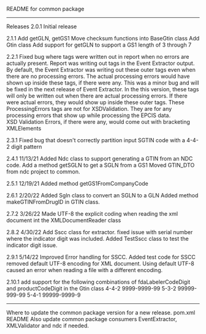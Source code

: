 README for common package

----------------------------------------------------------------------------
Releases
2.0.1
Initial release

2.1.1
Add getGLN, getGS1 
Move checksum functions into BaseGtin class
Add Gtin class
Add support for getGLN to support a GS1 length of 3 through 7

2.2.1
Fixed bug where <ProcessingErrors></ProcessingErrors> tags were written out in report when no errors are actually present. 
Report was writing out <ProcessingErrors></ProcessingErrors> tags in the Event Extractor output. By default, the Event Extractor was writing out 
these outer tags even when there are no processing errors. The actual processing errors would have shown up inside these tags, if there were any.
This was a minor bug and will be fixed in the next release of Event Extractor. In the this version, these tags will only be written 
out when there are actual processing errors. 
If there were actual errors, they would show up inside these outer tags. 
These ProcessingErrors tags are not for XSDValidation. They are for any processing errors that show up while processing the EPCIS data.                        
XSD Validation Errors, if there were any, would come out with bracketing XMLElements
<XSDValidationErrors></XSDValidationErrors>

2.3.1
Fixed bug that doesn't correctly partition input SGTIN
code with a 4-4-2 digit pattern

2.4.1
11/13/21
Added Ndc class to support generating a GTIN from an NDC code.
Add a method getSGLN to get a SGLN from a GS1
Moved GTIN_DTO from ndc project to common. 

2.5.1 
12/19/21
Added method getGS1FromCompanyCode

2.6.1 
2/20/22
Added Sgln class to convert an SGLN to a GLN
Added method makeGTINFromDrugID in GTIN class. 

2.7.2 
3/26/22
Made UTF-8 the explicit coding when reading the xml document int the XMLDocumentReader class

2.8.2
4/30/22
Add Sscc class for extractor. fixed issue with serial number where the indicator digit was included. 
Added TestSscc class to test the indicator digit issue. 

2.9.1
5/14/22
Improved Error handling for SSCC. 
Added test code for SSCC
removed default UTF-8 encoding for XML document. Using default UTF-8 caused an error when
reading a file with a different encoding. 

2.10.1
add support for the following combinations of fdaLabelerCodeDigit and productCodeDigit in the Gtin class
4-4-2     9999-9999-99
5-3-2     99999-999-99
5-4-1     99999-9999-9

---------------------------------------------
Where to update the common package version for a new release. 
pom.xml
README
Also update common package consumers
EventExtractor, XMLValidator and ndc if needed. 